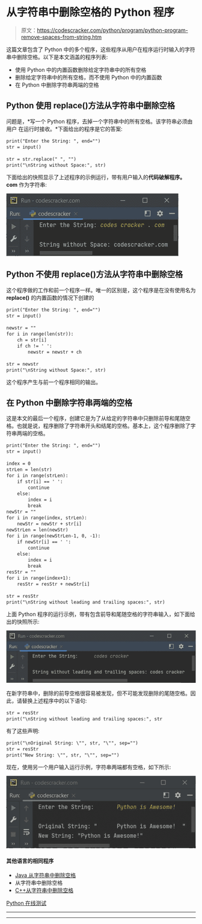 # 从字符串中删除空格的 Python 程序

> 原文：<https://codescracker.com/python/program/python-program-remove-spaces-from-string.htm>

这篇文章包含了 Python 中的多个程序，这些程序从用户在程序运行时输入的字符串中删除空格。以下是本文涵盖的程序列表:

*   使用 Python 中的内置函数删除给定字符串中的所有空格
*   删除给定字符串中的所有空格，而不使用 Python 中的内置函数
*   在 Python 中删除字符串两端的空格

## Python 使用 replace()方法从字符串中删除空格

问题是，*写一个 Python 程序，去掉一个字符串中的所有空格。该字符串必须由用户 在运行时接收。*下面给出的程序是它的答案:

```
print("Enter the String: ", end="")
str = input()

str = str.replace(" ", "")
print("\nString without Space:", str)
```

下面给出的快照显示了上述程序的示例运行，带有用户输入的**代码破解程序。com** 作为字符串:

![python program remove space from string](img/7026c682e17df3ae74f2db463cc0897a.png)

## Python 不使用 replace()方法从字符串中删除空格

这个程序做的工作和前一个程序一样。唯一的区别是，这个程序是在没有使用名为 **replace()** 的内置函数的情况下创建的

```
print("Enter the String: ", end="")
str = input()

newstr = ""
for i in range(len(str)):
    ch = str[i]
    if ch != ' ':
        newstr = newstr + ch

str = newstr
print("\nString without Space:", str)
```

这个程序产生与前一个程序相同的输出。

## 在 Python 中删除字符串两端的空格

这是本文的最后一个程序，创建它是为了从给定的字符串中只删除前导和尾随空格。也就是说，程序删除了字符串开头和结尾的空格。基本上，这个程序删除了字符串两端的空格。

```
print("Enter the String: ", end="")
str = input()

index = 0
strLen = len(str)
for i in range(strLen):
    if str[i] == ' ':
        continue
    else:
        index = i
        break
newStr = ""
for i in range(index, strLen):
    newStr = newStr + str[i]
newStrLen = len(newStr)
for i in range(newStrLen-1, 0, -1):
    if newStr[i] == ' ':
        continue
    else:
        index = i
        break
resStr = ""
for i in range(index+1):
    resStr = resStr + newStr[i]

str = resStr
print("\nString without leading and trailing spaces:", str)
```

上面 Python 程序的运行示例，带有包含前导和尾随空格的字符串输入，如下面给出的快照所示:

![python remove spaces from both end of string](img/ded1feeb5d7cea75ba269154757ff200.png)

在新字符串中，删除的前导空格很容易被发现，但不可能发现删除的尾随空格。因此，请替换上述程序中的以下语句:

```
str = resStr
print("\nString without leading and trailing spaces:", str
```

有了这些声明:

```
print("\nOriginal String: \"", str, "\"", sep="")
str = resStr
print("New String: \"", str, "\"", sep="")
```

现在，使用另一个用户输入运行示例，字符串两端都有空格，如下所示:

![remove spaces from string python](img/8a27dcb1eac8f273ebcf719d9100d356.png)

#### 其他语言的相同程序

*   [Java 从字符串中删除空格](/java/program/java-program-remove-spaces-from-string.htm)
*   从字符串中删除空格
*   [C++从字符串中删除空格](/cpp/program/cpp-program-remove-spaces-from-string.htm)

[Python 在线测试](/exam/showtest.php?subid=10)

* * *

* * *